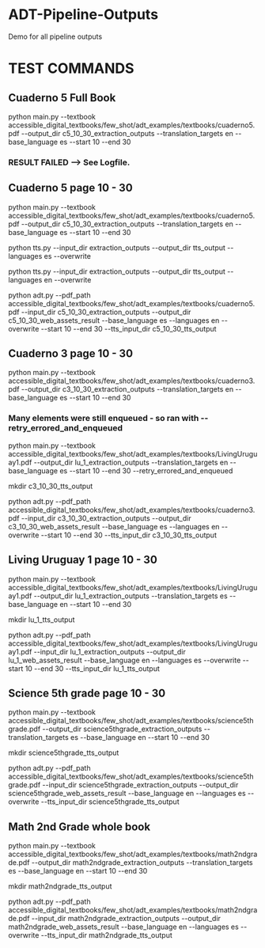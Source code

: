 # ADT-Pipeline-Outputs
Demo for all pipeline outputs

# TEST COMMANDS

## Cuaderno 5 Full Book

python main.py --textbook accessible_digital_textbooks/few_shot/adt_examples/textbooks/cuaderno5.pdf --output_dir c5_10_30_extraction_outputs --translation_targets en --base_language es --start 10 --end 30
### RESULT FAILED --> See Logfile.

## Cuaderno 5 page 10 - 30
python main.py --textbook accessible_digital_textbooks/few_shot/adt_examples/textbooks/cuaderno5.pdf --output_dir c5_10_30_extraction_outputs --translation_targets en --base_language es --start 10 --end 30

python tts.py --input_dir extraction_outputs --output_dir tts_output --languages es --overwrite

python tts.py --input_dir extraction_outputs --output_dir tts_output --languages en --overwrite

python adt.py --pdf_path accessible_digital_textbooks/few_shot/adt_examples/textbooks/cuaderno5.pdf --input_dir c5_10_30_extraction_outputs --output_dir c5_10_30_web_assets_result --base_language es --languages en --overwrite --start 10 --end 30 --tts_input_dir c5_10_30_tts_output

## Cuaderno 3 page 10 - 30
python main.py --textbook accessible_digital_textbooks/few_shot/adt_examples/textbooks/cuaderno3.pdf --output_dir c3_10_30_extraction_outputs --translation_targets en --base_language es --start 10 --end 30

### Many elements were still enqueued - so ran with --retry_errored_and_enqueued
python main.py --textbook accessible_digital_textbooks/few_shot/adt_examples/textbooks/LivingUruguay1.pdf --output_dir lu_1_extraction_outputs --translation_targets en --base_language es --start 10 --end 30 --retry_errored_and_enqueued

mkdir c3_10_30_tts_output

python adt.py --pdf_path accessible_digital_textbooks/few_shot/adt_examples/textbooks/cuaderno3.pdf --input_dir c3_10_30_extraction_outputs --output_dir c3_10_30_web_assets_result --base_language es --languages en --overwrite --start 10 --end 30 --tts_input_dir c3_10_30_tts_output

## Living Uruguay 1 page 10 - 30
python main.py --textbook accessible_digital_textbooks/few_shot/adt_examples/textbooks/LivingUruguay1.pdf --output_dir lu_1_extraction_outputs --translation_targets es --base_language en --start 10 --end 30

mkdir lu_1_tts_output

python adt.py --pdf_path accessible_digital_textbooks/few_shot/adt_examples/textbooks/LivingUruguay1.pdf --input_dir lu_1_extraction_outputs --output_dir lu_1_web_assets_result --base_language en --languages es --overwrite --start 10 --end 30 --tts_input_dir lu_1_tts_output

## Science 5th grade page 10 - 30
python main.py --textbook accessible_digital_textbooks/few_shot/adt_examples/textbooks/science5thgrade.pdf --output_dir science5thgrade_extraction_outputs --translation_targets es --base_language en --start 10 --end 30

mkdir science5thgrade_tts_output

python adt.py --pdf_path accessible_digital_textbooks/few_shot/adt_examples/textbooks/science5thgrade.pdf --input_dir science5thgrade_extraction_outputs --output_dir science5thgrade_web_assets_result --base_language en --languages es --overwrite --tts_input_dir science5thgrade_tts_output

## Math 2nd Grade whole book
python main.py --textbook accessible_digital_textbooks/few_shot/adt_examples/textbooks/math2ndgrade.pdf --output_dir math2ndgrade_extraction_outputs --translation_targets es --base_language en --start 10 --end 30

mkdir math2ndgrade_tts_output

python adt.py --pdf_path accessible_digital_textbooks/few_shot/adt_examples/textbooks/math2ndgrade.pdf --input_dir math2ndgrade_extraction_outputs --output_dir math2ndgrade_web_assets_result --base_language en --languages es --overwrite --tts_input_dir math2ndgrade_tts_output

